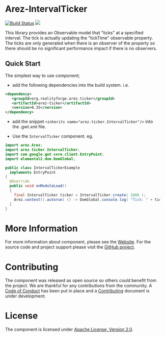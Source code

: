 # Arez-IntervalTicker

[![Build Status](https://secure.travis-ci.org/arez/arez-ticker.png?branch=master)](http://travis-ci.org/arez/arez-ticker)
[<img src="https://img.shields.io/maven-central/v/org.realityforge.arez.ticker/arez-ticker.svg?label=latest%20release"/>](http://search.maven.org/#search%7Cga%7C1%7Cg%3A%22org.realityforge.arez.ticker%22)

This library provides an Observable model that "ticks" at a specified interval. The tick is actually
updating the "tickTime" observable property. The ticks are only generated when there is an observer
of the property so there should be no significant performance impact if there is no observers.

## Quick Start

The simplest way to use component;

* add the following dependencies into the build system. i.e.

```xml
<dependency>
   <groupId>org.realityforge.arez.ticker</groupId>
   <artifactId>arez-ticker</artifactId>
   <version>0.35</version>
</dependency>
```

* add the snippet `<inherits name="arez.ticker.IntervalTicker"/>` into the .gwt.xml file.

* Use the `IntervalTicker` component. eg.

```java
import arez.Arez;
import arez.ticker.IntervalTicker;
import com.google.gwt.core.client.EntryPoint;
import elemental2.dom.DomGlobal;

public class IntervalTickerExample
  implements EntryPoint
{
  @Override
  public void onModuleLoad()
  {
    final IntervalTicker ticker = IntervalTicker.create( 1000 );
    Arez.context().autorun( () -> DomGlobal.console.log( "Tick: " + ticker.getTickTime() ) );
  }
}
 ```

# More Information

For more information about component, please see the [Website](https://arez.github.io/ticker). For the
source code and project support please visit the [GitHub project](https://github.com/arez/arez-ticker).

# Contributing

The component was released as open source so others could benefit from the project. We are thankful for any
contributions from the community. A [Code of Conduct](CODE_OF_CONDUCT.md) has been put in place and
a [Contributing](CONTRIBUTING.md) document is under development.

# License

The component is licensed under [Apache License, Version 2.0](LICENSE).

